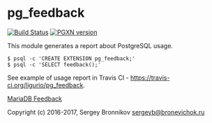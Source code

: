 # pg_feedback

[![Build Status](https://travis-ci.org/ligurio/pg_feedback.svg?branch=master)](https://travis-ci.org/ligurio/pg_feedback)
[![PGXN version](https://badge.fury.io/pg/pg_feedback.svg)](https://badge.fury.io/pg/pg_feedback)

This module generates a report about PostgreSQL usage.

```shell
$ psql -c 'CREATE EXTENSION pg_feedback;'
$ psql -c 'SELECT feedback();'
```

See example of usage report in Travis CI - https://travis-ci.org/ligurio/pg_feedback.

[MariaDB Feedback](https://github.com/ligurio/pg_feedback/wiki/MariaDB_Feedback)

Copyright (c) 2016-2017, Sergey Bronnikov <sergeyb@bronevichok.ru>
